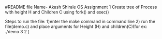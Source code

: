#README file
Name- Akash Shirale
OS Assignment 1
Create tree of Process with height H and Children C using fork() and exec() 



Steps to run the file:
1)enter the make command in command line
2) run the file(demo.c) and place arguments for Height (H) and children(C)(for ex: ./demo 3 2 )